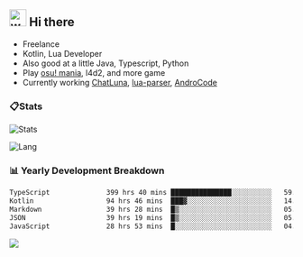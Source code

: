 ## <img alt="wave" src="https://raw.githubusercontent.com/MartinHeinz/MartinHeinz/master/wave.gif" width="30px"> Hi there

- Freelance
- Kotlin, Lua Developer
- Also good at a little Java, Typescript, Python
- Play [osu! mania](https://osu.ppy.sh/users/29808669), l4d2, and more game
- Currently working [ChatLuna](https://github.com/ChatLunaLab), [lua-parser](https://github.com/dingyi222666/lua-parser), [AndroCode](https://github.com/dingyi222666/AndroCode)

### 📋Stats

![Stats](https://github-readme-stats.vercel.app/api?username=dingyi222666&show_icons=true&icon_color=47A69E&title_color=47A69E&count_private=true)    

![Lang](https://github-readme-stats.vercel.app/api/top-langs/?username=dingyi222666&layout=compact&title_color=47A69E&hide=html,css,c,c%2B%2B)   

### 📊 Yearly Development Breakdown

<!--START_SECTION:waka-->

```txt
TypeScript              399 hrs 40 mins ███████████████░░░░░░░░░░   59.45 %
Kotlin                  94 hrs 46 mins  ███▓░░░░░░░░░░░░░░░░░░░░░   14.10 %
Markdown                39 hrs 28 mins  █▒░░░░░░░░░░░░░░░░░░░░░░░   05.87 %
JSON                    39 hrs 19 mins  █▒░░░░░░░░░░░░░░░░░░░░░░░   05.85 %
JavaScript              28 hrs 53 mins  █░░░░░░░░░░░░░░░░░░░░░░░░   04.30 %
```

<!--END_SECTION:waka-->

![](https://komarev.com/ghpvc/?username=dingyi222666)
